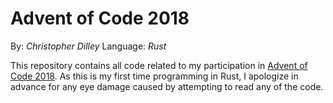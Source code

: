# Advent of Code 2018
By: *Christopher Dilley*
Language: *Rust*

This repository contains all code related to my participation in [Advent of Code 2018](https://adventofcode.com/2018).
As this is my first time programming in Rust, I apologize in advance for any eye damage caused by attempting to read any of the code.
